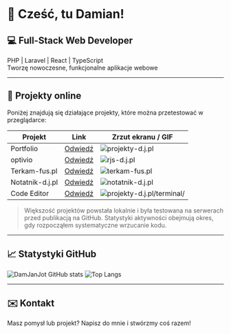 # 👋 Cześć, tu Damian!

## 💻 Full-Stack Web Developer
PHP | Laravel | React | TypeScript  
Tworzę nowoczesne, funkcjonalne aplikacje webowe 

---

## 🚀 Projekty online
Poniżej znajdują się działające projekty, które można przetestować w przeglądarce:

| Projekt | Link | Zrzut ekranu / GIF |
|---------|------|------------------|
| Portfolio | [Odwiedź](https://projekty-d.j.pl) | ![projekty-d.j.pl](https://raw.githubusercontent.com/DamJanJot/optivio-app/main/screenshots/projekty-dj.gif) |
| optivio | [Odwiedź](https://rjs-d.j.pl) | ![rjs-d.j.pl](https://raw.githubusercontent.com/DamJanJot/optivio-app/main/screenshots/rjs-dj.gif) |
| Terkam-fus.pl | [Odwiedź](https://terkam-fus.pl) | ![terkam-fus.pl](https://raw.githubusercontent.com/DamJanJot/optivio-app/main/screenshots/terkam-fus.gif) |
| Notatnik-d.j.pl | [Odwiedź](https://notatnik-d.j.pl) | ![notatnik-d.j.pl](https://raw.githubusercontent.com/DamJanJot/optivio-app/main/screenshots/notatnik-dj.gif) |
| Code Editor | [Odwiedź](https://projekty-d.j.pl/terminal/) | ![projekty-d.j.pl/terminal/](https://raw.githubusercontent.com/DamJanJot/optivio-app/main/screenshots/kalendarz-j.gif) |

> Większość projektów powstała lokalnie i była testowana na serwerach przed publikacją na GitHub. Statystyki aktywności obejmują okres, gdy rozpocząłem systematyczne wrzucanie kodu.

---

## 📈 Statystyki GitHub
![DamJanJot GitHub stats](https://github-readme-stats.vercel.app/api?username=DamJanJot&show_icons=true&theme=radical)
![Top Langs](https://github-readme-stats.vercel.app/api/top-langs/?username=DamJanJot&layout=compact&theme=radical)

---

## ✉️ Kontakt
Masz pomysł lub projekt? Napisz do mnie i stwórzmy coś razem!  
